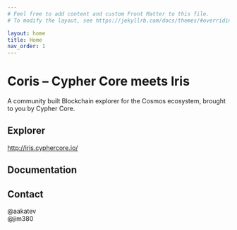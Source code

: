 ```yaml
---
# Feel free to add content and custom Front Matter to this file.
# To modify the layout, see https://jekyllrb.com/docs/themes/#overriding-theme-defaults

layout: home
title: Home
nav_order: 1
---
```

# Coris – Cypher Core meets Iris
A community built Blockchain explorer for the Cosmos ecosystem, brought to you by Cypher Core.

## Explorer
http://iris.cyphercore.io/

## Documentation

## Contact
@aakatev<br/>
@jim380
